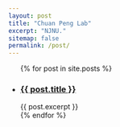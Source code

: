 ```yaml
---
layout: post
title: "Chuan Peng Lab"
excerpt: "NJNU."
sitemap: false
permalink: /post/
---
```


<ul>
  {% for post in site.posts %}
    <li>
      <h3><a href="{{ post.url }}">{{ post.title }}</a></h3>
      {{ post.excerpt }}
    </li>
  {% endfor %}
</ul>